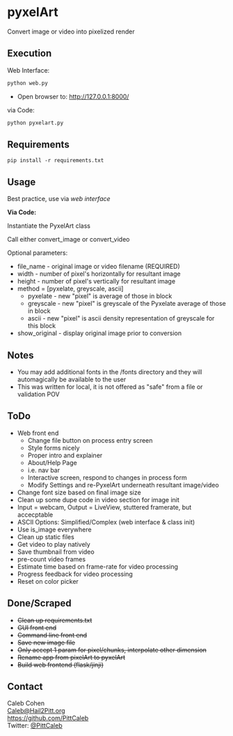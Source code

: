 # pyxelArt
Convert image or video into pixelized render

## Execution
Web Interface:
```bash
python web.py
```
 - Open browser to: http://127.0.0.1:8000/

via Code:
```bash
python pyxelart.py
```

## Requirements
`pip install -r requirements.txt`
 
## Usage
Best practice, use via *web interface*

**Via Code:**

Instantiate the PyxelArt class

Call either convert_image or convert_video

Optional parameters:
 - file_name - original image or video filename (REQUIRED)
 - width - number of pixel's horizontally for resultant image
 - height - number of pixel's vertically for resultant image
 - method = [pyxelate, greyscale, ascii]
   - pyxelate - new "pixel" is average of those in block
   - greyscale - new "pixel" is greyscale of the Pyxelate average of those in block
   - ascii - new "pixel" is ascii density representation of greyscale for this block
 - show_original - display original image prior to conversion
 
 ## Notes
  - You may add additional fonts in the /fonts directory and they will automagically be available to the user
  - This was written for local, it is not offered as "safe" from a file or validation POV
 
 ## ToDo
  - Web front end
    - Change file button on process entry screen
    - Style forms nicely
    - Proper intro and explainer
    - About/Help Page 
    - i.e. nav bar
    - Interactive screen, respond to changes in process form
    - Modify Settings and re-PyxelArt underneath resultant image/video
  - Change font size based on final image size
  - Clean up some dupe code in video section for image init
  - Input = webcam, Output = LiveView, stuttered framerate, but accecptable
  - ASCII Options: Simplified/Complex (web interface & class init)
  - Use is_image everywhere
  - Clean up static files
  - Get video to play natively
  - Save thumbnail from video
  - pre-count video frames
  - Estimate time based on frame-rate for video processing
  - Progress feedback for video processing
  - Reset on color picker
  
  

## Done/Scraped
  - ~~Clean up requirements.txt~~
  - ~~GUI front end~~
  - ~~Command line front end~~
  - ~~Save new image file~~
  - ~~Only accept 1 param for pixel/chunks, interpolate other dimension~~
  - ~~Rename app from pixelArt to pyxelArt~~
  - ~~Build web frontend (flask/jinji)~~


## Contact
Caleb Cohen  
Caleb@Hail2Pitt.org  
https://github.com/PittCaleb  
Twitter: [@PittCaleb](https://www.twitter.com/PittCaleb)
